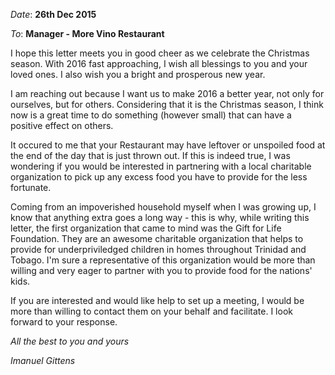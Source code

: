 *Date*: **26th Dec 2015**

*To*: **Manager - More Vino Restaurant**

I hope this letter meets you in good cheer as we celebrate the Christmas season. With 2016 fast approaching, I wish all blessings to you and your loved ones. I also wish you a bright and prosperous new year. 

I am reaching out because I want us to make 2016 a better year, not only for ourselves, but for others. Considering that it is the Christmas season, I think now is a great time to do something (however small) that can have a positive effect on others.  

It occured to me that your Restaurant may have leftover or unspoiled food at the end of the day that is just thrown out. If this is indeed true, I was wondering if you would be interested in partnering with a local charitable organization to pick up any excess food you have to provide for the less fortunate. 

Coming from an impoverished household myself when I was growing up, I know that anything extra goes a long way - this is why, while writing this letter, the first organization that came to mind was the Gift for Life Foundation. They are an awesome charitable organization that helps to provide for underpriviledged children in homes throughout Trinidad and Tobago. I'm sure a representative of this organization would be more than willing and very eager to partner with you to provide food for the nations' kids. 

If you are interested and would like help to set up a meeting, I would be more than willing to contact them on your behalf and facilitate. I look forward to your response.  



*All the best to you and yours*

*Imanuel Gittens*

